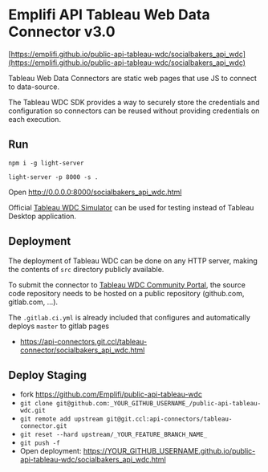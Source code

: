 # Emplifi API Tableau Web Data Connector v3.0

[https://emplifi.github.io/public-api-tableau-wdc/socialbakers_api_wdc](https://emplifi.github.io/public-api-tableau-wdc/socialbakers_api_wdc)

Tableau Web Data Connectors are static web pages that use JS to connect to data-source.

The Tableau WDC SDK provides a way to securely store the credentials and configuration so connectors can be reused
without providing credentials on each execution.

## Run

`npm i -g light-server`

`light-server -p 8000 -s .`

Open http://0.0.0.0:8000/socialbakers_api_wdc.html

Official [Tableau WDC Simulator](https://tableau.github.io/webdataconnector/Simulator) can be used for testing instead 
of Tableau Desktop application.

## Deployment

The deployment of Tableau WDC can be done on any HTTP server, making the contents of `src` directory publicly available.

To submit the connector to [Tableau WDC Community Portal](https://tableau.github.io/webdataconnector/community),
the source code repository needs to be hosted on a public repository (github.com, gitlab.com, ...).

The `.gitlab.ci.yml` is already included that configures and automatically deploys `master` to gitlab pages
 - https://api-connectors.git.ccl/tableau-connector/socialbakers_api_wdc.html

## Deploy Staging
 - fork https://github.com/Emplifi/public-api-tableau-wdc
 - `git clone git@github.com:_YOUR_GITHUB_USERNAME_/public-api-tableau-wdc.git`
 - `git remote add upstream git@git.ccl:api-connectors/tableau-connector.git`
 - `git reset --hard upstream/_YOUR_FEATURE_BRANCH_NAME_`
 - `git push -f`
 - Open deployment: https://YOUR_GITHUB_USERNAME.github.io/public-api-tableau-wdc/socialbakers_api_wdc.html
